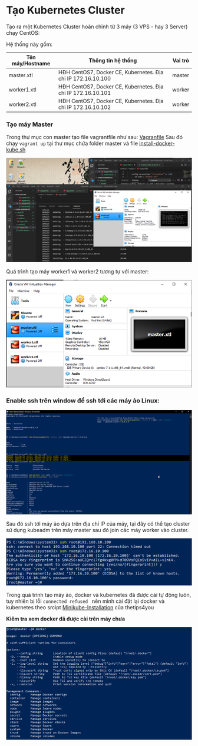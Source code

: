 # Tạo Kubernetes Cluster
Tạo ra một Kubernetes Cluster hoàn chỉnh từ 3 máy (3 VPS - hay 3 Server) chạy CentOS:

Hệ thống này gồm:

| Tên máy/Hostname | Thông tin hệ thống  | Vai trò  | 
|---|---|---|
| master.xtl  | HĐH CentOS7, Docker CE, Kubernetes. Địa chỉ IP 172.16.10.100 | master |
| worker1.xtl | HĐH CentOS7, Docker CE, Kubernetes. Địa chỉ IP 172.16.10.101 | worker |
| worker2.xtl | HĐH CentOS7, Docker CE, Kubernetes. Địa chỉ IP 172.16.10.102 | worker |

### Tạo máy Master
Trong thự mục con master tạo file vagrantfile như sau: [Vagranfile](https://github.com/smoothkt4951/kubernetes-notebook/blob/main/diary/Day10-Jun-16/centOS7/master/Vagrantfile)
Sau đó chạy `vagrant up` tại thư mục chứa folder master và file [install-docker-kube.sh](https://github.com/smoothkt4951/kubernetes-notebook/blob/main/diary/Day10-Jun-16/centOS7/install-docker-kube.sh)

![](images/app1.png)

Quá trình tạo máy worker1 và worker2 tương tự với master:

![](images/3.png)

### Enable ssh trên window để ssh tới các máy ảo Linux:

![](images/ssh.png)

Sau đó ssh tới máy ảo dựa trên địa chỉ IP của máy, tại đây có thể tạo cluster sử dụng kubeadm trên máy master sau đó join các máy worker vào cluster.

![](images/ssh2.png)

Trong quá trình tạo máy ảo, docker và kubernetes đã được cài tự động luôn, tuy nhiên bị lỗi `connected refused ` nên mình cài đặt lại docker và kubernetes theo srcipt [Minikube-Installation](https://github.com/shazforiot/Minikube-Installation) của thetips4you

**Kiểm tra xem docker đã được cài trên máy chưa**

![](images/ssh3.png)
